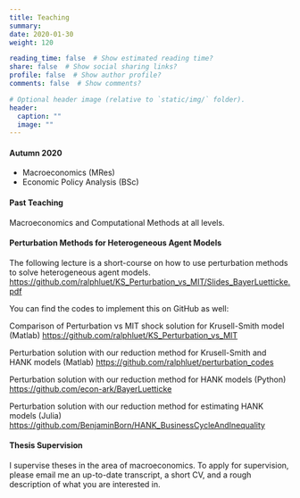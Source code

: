 ```yaml
---
title: Teaching
summary:
date: 2020-01-30
weight: 120

reading_time: false  # Show estimated reading time?
share: false  # Show social sharing links?
profile: false  # Show author profile?
comments: false  # Show comments?

# Optional header image (relative to `static/img/` folder).
header:
  caption: ""
  image: ""
---
```

#### Autumn 2020

* Macroeconomics (MRes)
* Economic Policy Analysis (BSc)

#### Past Teaching

Macroeconomics and Computational Methods at all levels.

#### Perturbation Methods for Heterogeneous Agent Models

The following lecture is a short-course on how to use perturbation methods to solve heterogeneous agent models. 
https://github.com/ralphluet/KS_Perturbation_vs_MIT/Slides_BayerLuetticke.pdf

You can find the codes to implement this on GitHub as well:

Comparison of Perturbation vs MIT shock solution for Krusell-Smith model (Matlab)
https://github.com/ralphluet/KS_Perturbation_vs_MIT
	
Perturbation solution with our reduction method for Krusell-Smith and HANK models (Matlab)
https://github.com/ralphluet/perturbation_codes
	
Perturbation solution with our reduction method for HANK models (Python)
https://github.com/econ-ark/BayerLuetticke

Perturbation solution with our reduction method for estimating HANK models (Julia)
https://github.com/BenjaminBorn/HANK_BusinessCycleAndInequality



#### Thesis Supervision

I supervise theses in the area of macroeconomics. To apply for supervision, please email me an up-to-date transcript, a short CV, and a rough description of what you are interested in.
